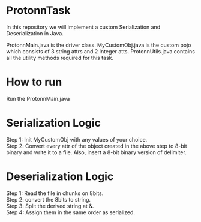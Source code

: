 # ProtonnTask
In this repository we will implement a custom  Serialization and Deserialization in Java.

ProtonnMain.java is the driver class.
MyCustomObj.java is the custom pojo which consists of 3 string attrs and 2 Integer atts.
ProtonnUtils.java contains all the utility methods required for this task.


# How to run
Run the ProtonnMain.java

# Serialization Logic
Step 1: Init MyCustomObj with any values of your choice. <br />
Step 2: Convert every attr of the object created in the above step to 8-bit binary and write it to a file. Also, insert a 8-bit binary version of delimiter. 

# Deserialization Logic
Step 1: Read the file in chunks on 8bits. <br />
Step 2: convert the 8bits to string. <br />
Step 3: Split the derived string at &. <br /> 
Step 4: Assign them in the same order as serialized. <br />  
